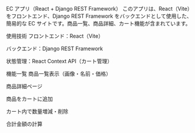 EC アプリ（React + Django REST Framework）
このアプリは、React（Vite）をフロントエンド、Django REST Framework をバックエンドとして使用した、簡易的な EC サイトです。商品一覧、商品詳細、カート機能が含まれています。

使用技術
フロントエンド：React（Vite）

バックエンド：Django REST Framework

状態管理：React Context API（カート管理）

 機能一覧
商品一覧表示（画像・名前・価格）

商品詳細ページ

商品をカートに追加

カート内で数量増減・削除

合計金額の計算
